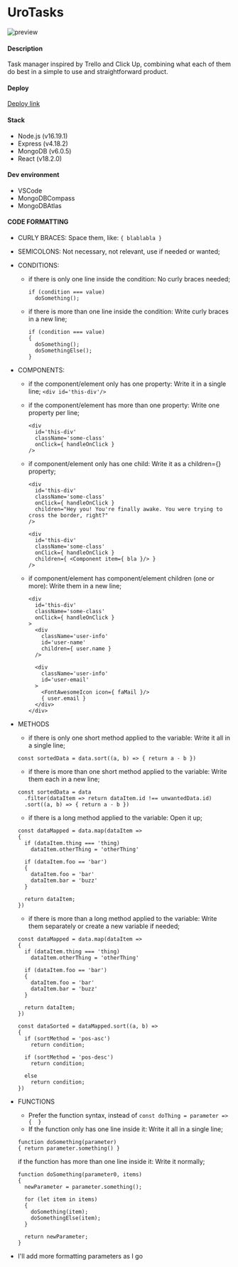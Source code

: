 # UroTasks
![preview](https://github.com/marcola47/uroTasks/assets/78169543/674388c9-9514-4429-9e0e-d3f7892f94e2)

#### Description
Task manager inspired by Trello and Click Up, combining what each of them do best in a simple to use and straightforward product.

#### Deploy
[Deploy link](https://urotasks.onrender.com/)

#### Stack
- Node.js (v16.19.1)
- Express (v4.18.2)
- MongoDB (v6.0.5)
- React (v18.2.0)

#### Dev environment
- VSCode
- MongoDBCompass
- MongoDBAtlas

#### CODE FORMATTING

- CURLY BRACES:
  Space them, like: `{ blablabla }`

- SEMICOLONS:
  Not necessary, not relevant, use if needed or wanted;

- CONDITIONS:
  - if there is only one line inside the condition:
    No curly braces needed;
    ```
    if (condition === value)
      doSomething();
    ```


  - if there is more than one line inside the condition:
    Write curly braces in a new line;
    ```
    if (condition === value)
    {
      doSomething();
      doSomethingElse();
    }
    ```

- COMPONENTS:
  - if the component/element only has one property:
  Write it in a single line;
  ```<div id='this-div'/>```

  - if the component/element has more than one property:
    Write one property per line;
    ```
    <div
      id='this-div'
      className='some-class'
      onClick={ handleOnClick }
    />
    ```
      
  - if component/element only has one child:
    Write it as a children={} property;
    ```
    <div
      id='this-div'
      className='some-class'
      onClick={ handleOnClick }
      children="Hey you! You're finally awake. You were trying to cross the border, right?"
    />

    <div
      id='this-div'
      className='some-class'
      onClick={ handleOnClick }
      children={ <Component item={ bla }/> }
    />
    ```

  - if component/element has component/element children (one or more):
    Write them in a new line;
    ```
    <div
      id='this-div'
      className='some-class'
      onClick={ handleOnClick }
    > 
      <div 
        className='user-info' 
        id='user-name'
        children={ user.name }
      /> 
      
      <div 
        className='user-info' 
        id='user-email'
      >
        <FontAwesomeIcon icon={ faMail }/>
        { user.email }
      </div>
    </div>
    ```
- METHODS
  - if there is only one short method applied to the variable:
  Write it all in a single line;
  ```
  const sortedData = data.sort((a, b) => { return a - b })
  ```

  - if there is more than one short method applied to the variable:
  Write them each in a new line;
  ```
  const sortedData = data
    .filter(dataItem => return dataItem.id !== unwantedData.id)
    .sort((a, b) => { return a - b })
  ```

  - if there is a long method applied to the variable:
  Open it up;
  ```
  const dataMapped = data.map(dataItem =>
  {
    if (dataItem.thing === 'thing)
      dataItem.otherThing = 'otherThing'

    if (dataItem.foo == 'bar')
    {
      dataItem.foo = 'bar'
      dataItem.bar = 'buzz'
    }

    return dataItem;
  })
  ```

  - if there is more than a long method applied to the variable:
  Write them separately or create a new variable if needed;
  ```
  const dataMapped = data.map(dataItem =>
  {
    if (dataItem.thing === 'thing)
      dataItem.otherThing = 'otherThing'

    if (dataItem.foo == 'bar')
    {
      dataItem.foo = 'bar'
      dataItem.bar = 'buzz'
    }

    return dataItem;
  })

  const dataSorted = dataMapped.sort((a, b) => 
  {
    if (sortMethod = 'pos-asc')
      return condition;

    if (sortMethod = 'pos-desc')
      return condition;

    else 
      return condition;
  })
  ```

- FUNCTIONS
  - Prefer the function syntax, instead of `const doThing = parameter => {  }`
  - If the function only has one line inside it:
  Write it all in a single line;
  ```
  function doSomething(parameter)
  { return parameter.something() }
  ```

  if the function has more than one line inside it:
  Write it normally;
  ```
  function doSomething(parameter0, items)
  {
    newParameter = parameter.something();
    
    for (let item in items)
    {
      doSomething(item);
      doSomethingElse(item);
    }

    return newParameter;
  }
  ```

- I'll add more formatting parameters as I go

